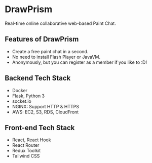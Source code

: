 # DrawPrism

Real-time online collaborative web-based Paint Chat.

## Features of DrawPrism

- Create a free paint chat in a second.
- No need to install Flash Player or JavaVM.
- Anonymously, but you can register as a member if you like to :D!

## Backend Tech Stack

- Docker
- Flask, Python 3
- socket.io
- NGINX: Support HTTP & HTTPS
- AWS: EC2, S3, RDS, CloudFront

## Front-end Tech Stack

- React, React Hook
- React Router
- Redux Toolkit
- Tailwind CSS
